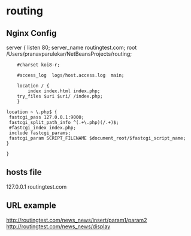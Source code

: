 # routing

Nginx Config 
-------------------
server {
        listen       80;
        server_name  routingtest.com;
        root /Users/pranavparulekar/NetBeansProjects/routing;

        #charset koi8-r;

        #access_log  logs/host.access.log  main;

        location / {
            index index.html index.php;
        try_files $uri $uri/ /index.php;
        }

    location ~ \.php$ {
     fastcgi_pass 127.0.0.1:9000;
     fastcgi_split_path_info ^(.+\.php)(/.+)$;
     #fastcgi_index index.php;
     include fastcgi_params;
     fastcgi_param SCRIPT_FILENAME $document_root/$fastcgi_script_name;
    }

    }
    
hosts file
----------------
127.0.0.1 routingtest.com

URL example
-----------------
http://routingtest.com/news_news/insert/param1/param2
http://routingtest.com/news_news/display
